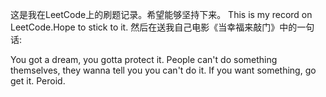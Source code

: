 这是我在LeetCode上的刷题记录。希望能够坚持下来。
This is my record on LeetCode.Hope to stick to it. 
然后在送我自己电影《当幸福来敲门》中的一句话:

You got a dream, you gotta protect it. People can't do something themselves, they wanna tell you you can't do it. If you want something, go get it. Peroid.

